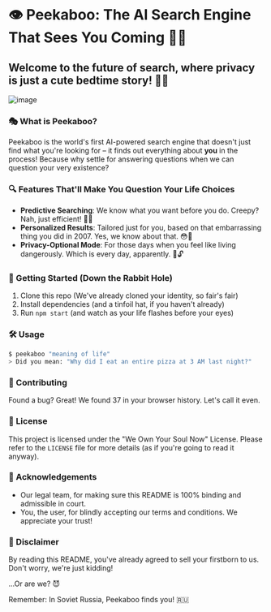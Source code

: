 # 👁️ Peekaboo: The AI Search Engine That Sees You Coming 🕵️‍♀️

## Welcome to the future of search, where privacy is just a cute bedtime story! 🛌💤

![image](https://github.com/user-attachments/assets/5bf51bf4-8ea1-43fd-8de0-4fac1f1a7ead)


### 🎭 What is Peekaboo?

Peekaboo is the world's first AI-powered search engine that doesn't just find what you're looking for – it finds out everything about **you** in the process! Because why settle for answering questions when we can question your very existence?

### 🔍 Features That'll Make You Question Your Life Choices

- **Predictive Searching**: We know what you want before you do. Creepy? Nah, just efficient! 🧠💨
- **Personalized Results**: Tailored just for you, based on that embarrassing thing you did in 2007. Yes, we know about that. 😳🙈
- **Privacy-Optional Mode**: For those days when you feel like living dangerously. Which is every day, apparently. 🎰🔓

### 🚀 Getting Started (Down the Rabbit Hole)

1. Clone this repo (We've already cloned your identity, so fair's fair)
2. Install dependencies (and a tinfoil hat, if you haven't already)
3. Run `npm start` (and watch as your life flashes before your eyes)

### 🛠️ Usage

```bash
$ peekaboo "meaning of life"
> Did you mean: "Why did I eat an entire pizza at 3 AM last night?"
```

### 🧪 Contributing

Found a bug? Great! We found 37 in your browser history. Let's call it even.

### 📜 License

This project is licensed under the "We Own Your Soul Now" License. Please refer to the `LICENSE` file for more details (as if you're going to read it anyway).

### 🙏 Acknowledgements

- Our legal team, for making sure this README is 100% binding and admissible in court.
- You, the user, for blindly accepting our terms and conditions. We appreciate your trust! 

### 🚨 Disclaimer

By reading this README, you've already agreed to sell your firstborn to us. Don't worry, we're just kidding! 

...Or are we? 😈

Remember: In Soviet Russia, Peekaboo finds you! 🇷🇺
